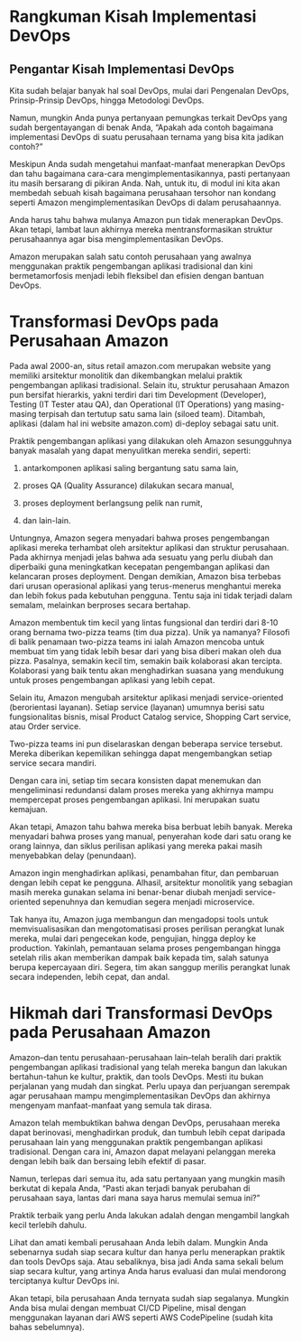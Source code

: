 # Rangkuman Kisah Implementasi DevOps


## Pengantar Kisah Implementasi DevOps
Kita sudah belajar banyak hal soal DevOps, mulai dari Pengenalan DevOps, Prinsip-Prinsip DevOps, hingga Metodologi DevOps.

Namun, mungkin Anda punya pertanyaan pemungkas terkait DevOps yang sudah bergentayangan di benak Anda, “Apakah ada contoh bagaimana implementasi DevOps di suatu perusahaan ternama yang bisa kita jadikan contoh?”

Meskipun Anda sudah mengetahui manfaat-manfaat menerapkan DevOps dan tahu bagaimana cara-cara mengimplementasikannya, pasti pertanyaan itu masih bersarang di pikiran Anda. Nah, untuk itu, di modul ini kita akan membedah sebuah kisah bagaimana perusahaan tersohor nan kondang seperti Amazon mengimplementasikan DevOps di dalam perusahaannya.

Anda harus tahu bahwa mulanya Amazon pun tidak menerapkan DevOps. Akan tetapi, lambat laun akhirnya mereka mentransformasikan struktur perusahaannya agar bisa mengimplementasikan DevOps.

Amazon merupakan salah satu contoh perusahaan yang awalnya menggunakan praktik pengembangan aplikasi tradisional dan kini bermetamorfosis menjadi lebih fleksibel dan efisien dengan bantuan DevOps.



# Transformasi DevOps pada Perusahaan Amazon
Pada awal 2000-an, situs retail amazon.com merupakan website yang memiliki arsitektur monolitik dan dikembangkan melalui praktik pengembangan aplikasi tradisional. Selain itu, struktur perusahaan Amazon pun bersifat hierarkis, yakni terdiri dari tim Development (Developer), Testing (IT Tester atau QA), dan Operational (IT Operations) yang masing-masing terpisah dan tertutup satu sama lain (siloed team). Ditambah, aplikasi (dalam hal ini website amazon.com) di-deploy sebagai satu unit.

Praktik pengembangan aplikasi yang dilakukan oleh Amazon sesungguhnya banyak masalah yang dapat menyulitkan mereka sendiri, seperti:

1. antarkomponen aplikasi saling bergantung satu sama lain,

2. proses QA (Quality Assurance) dilakukan secara manual,

3. proses deployment berlangsung pelik nan rumit,

4. dan lain-lain.

Untungnya, Amazon segera menyadari bahwa proses pengembangan aplikasi mereka terhambat oleh arsitektur aplikasi dan struktur perusahaan. Pada akhirnya menjadi jelas bahwa ada sesuatu yang perlu diubah dan diperbaiki guna meningkatkan kecepatan pengembangan aplikasi dan kelancaran proses deployment. Dengan demikian, Amazon bisa terbebas dari urusan operasional aplikasi yang terus-menerus menghantui mereka dan lebih fokus pada kebutuhan pengguna. Tentu saja ini tidak terjadi dalam semalam, melainkan berproses secara bertahap.

Amazon membentuk tim kecil yang lintas fungsional dan terdiri dari 8-10 orang bernama two-pizza teams (tim dua pizza). Unik ya namanya? Filosofi di balik penamaan two-pizza teams ini ialah Amazon mencoba untuk membuat tim yang tidak lebih besar dari yang bisa diberi makan oleh dua pizza. Pasalnya, semakin kecil tim, semakin baik kolaborasi akan tercipta. Kolaborasi yang baik tentu akan menghadirkan suasana yang mendukung untuk proses pengembangan aplikasi yang lebih cepat.

Selain itu, Amazon mengubah arsitektur aplikasi menjadi service-oriented (berorientasi layanan). Setiap service (layanan) umumnya berisi satu fungsionalitas bisnis, misal Product Catalog service, Shopping Cart service, atau Order service.

Two-pizza teams ini pun diselaraskan dengan beberapa service tersebut. Mereka diberikan kepemilikan sehingga dapat mengembangkan setiap service secara mandiri.

Dengan cara ini, setiap tim secara konsisten dapat menemukan dan mengeliminasi redundansi dalam proses mereka yang akhirnya mampu mempercepat proses pengembangan aplikasi. Ini merupakan suatu kemajuan.

Akan tetapi, Amazon tahu bahwa mereka bisa berbuat lebih banyak. Mereka menyadari bahwa proses yang manual, penyerahan kode dari satu orang ke orang lainnya, dan siklus perilisan aplikasi yang mereka pakai masih menyebabkan delay (penundaan).

Amazon ingin menghadirkan aplikasi, penambahan fitur, dan pembaruan dengan lebih cepat ke pengguna. Alhasil, arsitektur monolitik yang sebagian masih mereka gunakan selama ini benar-benar diubah menjadi service-oriented sepenuhnya dan kemudian segera menjadi microservice.

Tak hanya itu, Amazon juga membangun dan mengadopsi tools untuk memvisualisasikan dan mengotomatisasi proses perilisan perangkat lunak mereka, mulai dari pengecekan kode, pengujian, hingga deploy ke production. Yakinlah, pemantauan selama proses pengembangan hingga setelah rilis akan memberikan dampak baik kepada tim, salah satunya berupa kepercayaan diri. Segera, tim akan sanggup merilis perangkat lunak secara independen, lebih cepat, dan andal.



# Hikmah dari Transformasi DevOps pada Perusahaan Amazon
Amazon–dan tentu perusahaan-perusahaan lain–telah beralih dari praktik pengembangan aplikasi tradisional yang telah mereka bangun dan lakukan bertahun-tahun ke kultur, praktik, dan tools DevOps. Mesti itu bukan perjalanan yang mudah dan singkat. Perlu upaya dan perjuangan serempak agar perusahaan mampu mengimplementasikan DevOps dan akhirnya mengenyam manfaat-manfaat yang semula tak dirasa.

Amazon telah membuktikan bahwa dengan DevOps, perusahaan mereka dapat berinovasi, menghadirkan produk, dan tumbuh lebih cepat daripada perusahaan lain yang menggunakan praktik pengembangan aplikasi tradisional. Dengan cara ini, Amazon dapat melayani pelanggan mereka dengan lebih baik dan bersaing lebih efektif di pasar.

Namun, terlepas dari semua itu, ada satu pertanyaan yang mungkin masih berkutat di kepala Anda, “Pasti akan terjadi banyak perubahan di perusahaan saya, lantas dari mana saya harus memulai semua ini?”

Praktik terbaik yang perlu Anda lakukan adalah dengan mengambil langkah kecil terlebih dahulu.

Lihat dan amati kembali perusahaan Anda lebih dalam. Mungkin Anda sebenarnya sudah siap secara kultur dan hanya perlu menerapkan praktik dan tools DevOps saja. Atau sebaliknya, bisa jadi Anda sama sekali belum siap secara kultur, yang artinya Anda harus evaluasi dan mulai mendorong terciptanya kultur DevOps ini.

Akan tetapi, bila perusahaan Anda ternyata sudah siap segalanya. Mungkin Anda bisa mulai dengan membuat CI/CD Pipeline, misal dengan menggunakan layanan dari AWS seperti AWS CodePipeline (sudah kita bahas sebelumnya).
